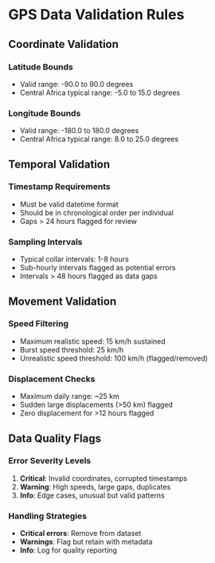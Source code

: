# GPS Data Validation Rules

## Coordinate Validation

### Latitude Bounds
- Valid range: -90.0 to 90.0 degrees
- Central Africa typical range: -5.0 to 15.0 degrees

### Longitude Bounds  
- Valid range: -180.0 to 180.0 degrees
- Central Africa typical range: 8.0 to 25.0 degrees

## Temporal Validation

### Timestamp Requirements
- Must be valid datetime format
- Should be in chronological order per individual
- Gaps > 24 hours flagged for review

### Sampling Intervals
- Typical collar intervals: 1-8 hours
- Sub-hourly intervals flagged as potential errors
- Intervals > 48 hours flagged as data gaps

## Movement Validation

### Speed Filtering
- Maximum realistic speed: 15 km/h sustained
- Burst speed threshold: 25 km/h
- Unrealistic speed threshold: 100 km/h (flagged/removed)

### Displacement Checks
- Maximum daily range: ~25 km
- Sudden large displacements (>50 km) flagged
- Zero displacement for >12 hours flagged

## Data Quality Flags

### Error Severity Levels
1. **Critical**: Invalid coordinates, corrupted timestamps
2. **Warning**: High speeds, large gaps, duplicates  
3. **Info**: Edge cases, unusual but valid patterns

### Handling Strategies
- **Critical errors**: Remove from dataset
- **Warnings**: Flag but retain with metadata
- **Info**: Log for quality reporting
